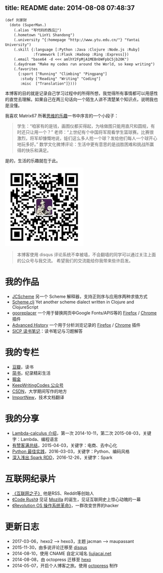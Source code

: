 title: README
date: 2014-08-08 07:48:37
---

```
(def 刘家财
  (doto (SuperMan.)
    (.alias "写代码的西瓜🍉")
    (.hometown "LinYi Shandong")
    (.university ^{:homepage "http://www.ytu.edu.cn/"} "Yantai University")
    (.skill {:language [:Python :Java :Clojure :Node.js :Ruby]
             :framework [:Flask :Hadoop :Ring :Express]})
    (.email "base64 -d <<< amlhY2FpMjA1MEBnbWFpbC5jb20K")
    (.daydream "Make my codes run around the World, so keep writing")
    (.favorites
      {:sport ["Running" "Climbing" "Pingpang"]
       :study ["Reading" "Writing" "Coding"]
       :misc  ["Translation"]})))
```

本博客的目的就是记录自己学习过程中的所得所想，我觉得所有事情都可以用感性的直觉去理解。如果自己在两三句话向一个陌生人讲不清楚某个知识点，说明我也是没懂。

我喜欢 Matrix67 所著[思维的乐趣](http://book.douban.com/subject/10779597/)一书中序言的一个小段子：

> 学生：“咱家有的是钱，画图仪都买得起，为啥做图只能用直尺和圆规，有时还只让用一个？”
> 老师：“上世纪有个中国将军观看学生篮球赛。比赛很激烈，将军却慷慨地说，娃们这么多人抢一个球？发给他们每人一个球开心地玩多好。”
> 数学文化微博评论：生活中更有意思的是战胜困难和挑战所赢得的快乐和满足。

是的，生活的乐趣就在于此。

![KeepWritingCodes 微信公众号](/images/wx_qrcode.jpg)

> 本博客使用 disqus 评论系统不幸被墙，不会翻墙的同学可以通过关注上面的公众号与我交流。
希望我们的交流能给你我带来些许启发。


我的作品
====

- [JCScheme](https://github.com/jiacai2050/JCScheme) 另一个 Scheme 解释器，支持正则序与应用序两种求值方式
- [Scheme.clj](http://liujiacai.net/scheme.clj/) Yet another scheme dialect written in Clojure and ClojureScript
- [gooreplacer](http://liujiacai.net/gooreplacer) 一个用于替换网页中Google Fonts/APIS等的 [Firefox](https://addons.mozilla.org/zh-CN/firefox/addon/gooreplacer/) / [Chrome](https://chrome.google.com/webstore/detail/jnlkjeecojckkigmchmfoigphmgkgbip) 插件
- [Advanced History](https://github.com/jiacai2050/better-history) 一个用于分析浏览记录的  [Firefox](https://addons.mozilla.org/firefox/addon/advanced-history/) / [Chrome](https://chrome.google.com/webstore/detail/advanced-history/mkfgjjeggnmkbobjmelbjhdchcoadnin) 插件
- [SICP 读书笔记](https://github.com/jiacai2050/sicp)：读书笔记与习题解答

我的专栏
====

- [豆瓣](https://www.douban.com/people/liujiacai/)，读书
- [简书](http://www.jianshu.com/u/8a5466e37198)，纪录精彩生活
- [掘金](https://gold.xitu.io/user/57c2431b165abd00665ee39f)
- [KeepWritingCodes 公众号](http://weixin.sogou.com/weixin?query=keepwritingcodes)
- [CSDN](http://blog.csdn.net/jiacai2050)，大学期间写作的地方
- [ImportNew](http://www.importnew.com/author/liujiacai)，技术文档翻译

我的分享
===

- [Lambda-calculus 介绍](http://pan.baidu.com/s/1sjYoG25)，第一次 2014-10-11，第二次 2015-08-03，关键字：Lambda、编程语言
- [有赞客满总结](http://youzan.liujiacai.net)，2015-04-03，关键字：电商、去中心化
- [Python 最佳实践](http://python-best-practice.liujiacai.net/)，2016-03-03，关键字：Python、编码风格
- [深入浅出 Spark RDD](http://jiacai2050.coding.me/spark-rdd-share/)，2016-12-26，关键字：Spark

互联网纪录片
====

* [《互联网之子》](http://www.tudou.com/programs/view/jefojo_-HjQ/&lvt=76) 他是RSS、Reddit等创始人
* [《Code Rush》](http://v.youku.com/v_show/id_XNjA2NDI2MTUy.html) 见证 [Mozilla](http://liujiacai.net/blog/2014/09/14/mozilla-history/) 的诞生，见证互联网史上惊心动魄的一幕
* [《Revolution OS 操作系统革命》](http://www.tudou.com/programs/view/lCsZxfWXJ0k/)，一群改变世界的hacker

更新日志
====

- 2017-03-06，hexo2 --> hexo3，主题 jacman --> maupassant
- 2015-11-30，由多说评论迁移至 [disqus](https://disqus.com/)
- 2014-08-10，使用 CNAME 自定义域名 [liujiacai.net](http://liujiacai.net)
- 2014-08-08，由 octopress 迁移至 [hexo](https://hexo.io/)
- 2014-05-07，开启个人博客之旅。使用 [octopress](http://octopress.org/) 制作
